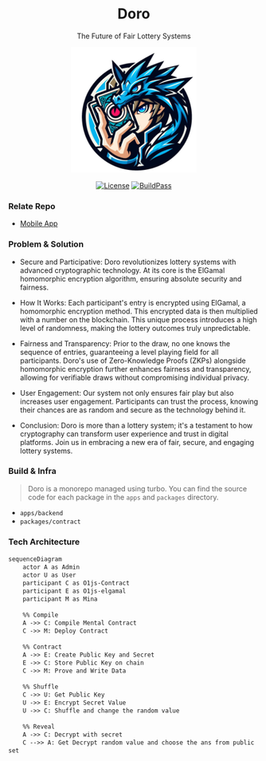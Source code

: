 <div align="center">
<h1>Doro</h1>

<p> The Future of Fair Lottery Systems</p>

<img src="./apps/docs/Doro.png" width="50%" height="50%"></img>

[![License](https://img.shields.io/badge/License-Apache_2.0-blue.svg)](./LICENSE) [![BuildPass](https://img.shields.io/github/actions/workflow/status/hollow-leaf/doro/backend.yml)](https://github.com/hollow-leaf/tobi/deployments)
</div>

### Relate Repo
- [Mobile App](https://github.com/hollow-leaf/doro-mobile/)

### Problem & Solution
- Secure and Participative: Doro revolutionizes lottery systems with advanced cryptographic technology. At its core is the ElGamal homomorphic encryption algorithm, ensuring absolute security and fairness.

- How It Works: Each participant's entry is encrypted using ElGamal, a homomorphic encryption method. This encrypted data is then multiplied with a number on the blockchain. This unique process introduces a high level of randomness, making the lottery outcomes truly unpredictable.

- Fairness and Transparency: Prior to the draw, no one knows the sequence of entries, guaranteeing a level playing field for all participants. Doro's use of Zero-Knowledge Proofs (ZKPs) alongside homomorphic encryption further enhances fairness and transparency, allowing for verifiable draws without compromising individual privacy.

- User Engagement: Our system not only ensures fair play but also increases user engagement. Participants can trust the process, knowing their chances are as random and secure as the technology behind it.

- Conclusion: Doro is more than a lottery system; it's a testament to how cryptography can transform user experience and trust in digital platforms. Join us in embracing a new era of fair, secure, and engaging lottery systems.

### Build & Infra
> Doro is a monorepo managed using turbo. You can find the source code for each package in the `apps` and `packages` directory.

- `apps/backend`
- `packages/contract` 

### Tech Architecture
```mermaid
sequenceDiagram
    actor A as Admin
    actor U as User
    participant C as O1js-Contract
    participant E as O1js-elgamal
    participant M as Mina

    %% Compile
    A ->> C: Compile Mental Contract
    C ->> M: Deploy Contract
    
    %% Contract
    A ->> E: Create Public Key and Secret
    E ->> C: Store Public Key on chain
    C ->> M: Prove and Write Data
    
    %% Shuffle
    C ->> U: Get Public Key
    U ->> E: Encrypt Secret Value
    U ->> C: Shuffle and change the random value

    %% Reveal
    A ->> C: Decrypt with secret
    C -->> A: Get Decrypt random value and choose the ans from public set
```